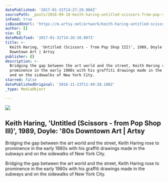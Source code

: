 ```yaml
---
datePublished: '2017-01-31T14:27:29.984Z'
sourcePath: _posts/2016-09-18-keith-haring-untitled-scissors-from-pop-shop-iii-198.md
inFeed: true
isBasedOnUrl: 'https://m.artsy.net/artwork/keith-haring-untitled-scissors-from-pop-shop-iii'
author: []
via: {}
dateModified: '2017-01-31T14:26:38.007Z'
title: >-
  Keith Haring, 'Untitled (Scissors - from Pop Shop III)', 1989, Doyle: '80s
  Downtown Art | Artsy
publisher: {}
description: >-
  Bridging the gap between the art world and the street, Keith Haring rose to
  prominence in the early 1980s with his graffiti drawings made in the subways
  and on the sidewalks of New York City.
starred: false
datePublishedOriginal: '2016-11-23T11:40:28.188Z'
_type: MediaObject

---
```

<article style=""><img src="https://imgflo.herokuapp.com/graph/2b2431f8e7ba7b0/e5045dfbd1fb57435c557746f17d6940/noop.jpg?input=https%3A%2F%2Fd32dm0rphc51dk.cloudfront.net%2FOIiVchXNFgDyjd5LOld1mA%2Fnormalized.jpg" /><h1>Keith Haring, 'Untitled (Scissors - from Pop Shop III)', 1989, Doyle: '80s Downtown Art | Artsy</h1><p>Bridging the gap between the art world and the street, Keith Haring rose to prominence in the early 1980s with his graffiti drawings made in the subways and on the sidewalks of New York City.</p></article>

Bridging the gap between the art world and the street, Keith Haring rose to prominence in the early 1980s with his graffiti drawings made in the subways and on the sidewalks of New York City.